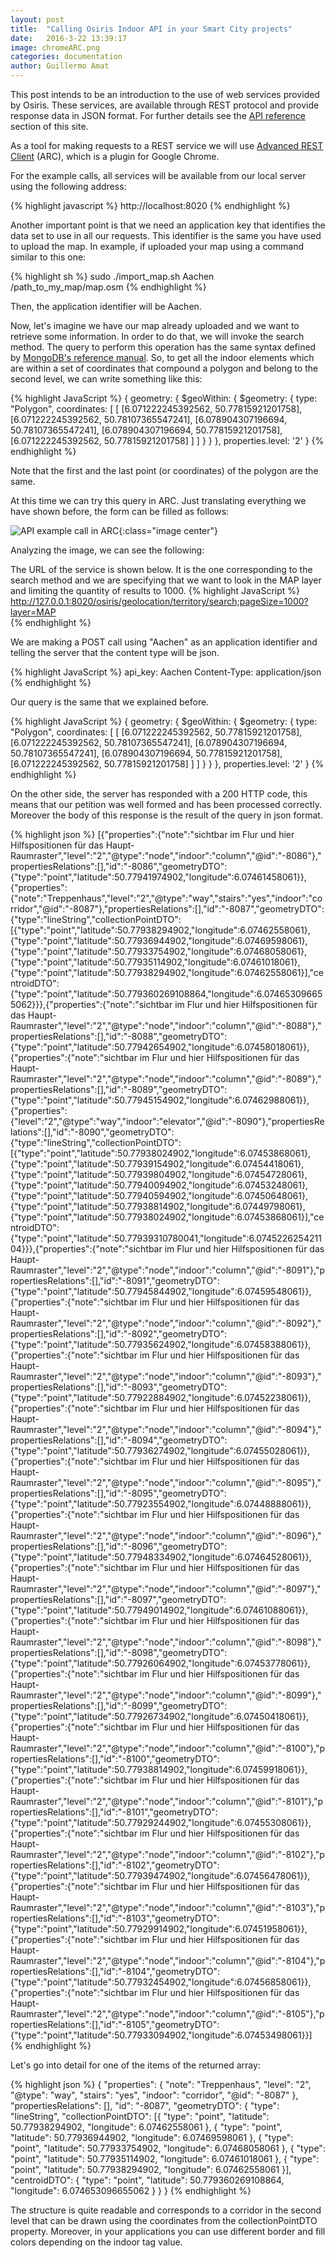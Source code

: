 ```yaml
---
layout: post
title:  "Calling Osiris Indoor API in your Smart City projects"
date:   2016-3-22 13:39:17
image: chromeARC.png
categories: documentation
author: Guillermo Amat
---
```

This post intends to be an introduction to the use of web services provided by Osiris. These services, are available through REST protocol and provide response data in JSON format. For further details see the [API reference][api-docs] section of this site.

As a tool for making requests to a REST service we will use [Advanced REST Client][arc-plugin] (ARC), which is a plugin for Google Chrome.

For the example calls, all services will be available from our local server using the following address:

{% highlight javascript %}
http://localhost:8020
{% endhighlight %}


Another important point is that  we need an application key that identifies the data set to use in all our requests. This identifier is the same you have used to upload the map. In example, if uploaded your map using a command similar to this one:

{% highlight sh %}
sudo ./import_map.sh Aachen /path_to_my_map/map.osm
{% endhighlight %}

Then, the application identifier will be Aachen.

Now, let's imagine we have our map already uploaded and we want to retrieve some information. In order to do that, we will invoke the search method. The query to perform this operation has the same syntax defined by [MongoDB's reference manual][mongo-reference]. So, to get all the indoor elements which are within a set of coordinates that compound  a polygon and belong to the second level, we can write something like this:

{% highlight JavaScript %}
{
    geometry: {
        $geoWithin: {
            $geometry: {
                type: "Polygon",
                coordinates: [
                    [
                        [6.071222245392562, 50.77815921201758],
                        [6.071222245392562, 50.78107365547241],
                        [6.078904307196694, 50.78107365547241],
                        [6.078904307196694, 50.77815921201758],
                        [6.071222245392562, 50.77815921201758]
                    ]
                ]
            }
        }
    },
    properties.level: '2'
}
{% endhighlight %}

Note that the first and the last point (or coordinates) of the polygon are the same.

At this time we can try this query in ARC. Just translating everything we have shown before, the form can be filled as follows:


![API example call in ARC](/images/api-example1.png "Calling the search method in ARC"){:class="image center"}


Analyzing the image, we can see the following:

The URL of the service is shown below. It is the one corresponding to the search method and we are specifying that we want to look in the MAP layer and limiting the quantity of results to 1000. 
{% highlight JavaScript %}  
http://127.0.0.1:8020/osiris/geolocation/territory/search;pageSize=1000?layer=MAP  
{% endhighlight %}

We are making a POST call using "Aachen" as an application identifier and telling the server that the content type will be json.

{% highlight JavaScript %}
api_key: Aachen
Content-Type: application/json
{% endhighlight %}

Our query is the same that we explained before. 

{% highlight JavaScript %}
{
    geometry: {
        $geoWithin: {
            $geometry: {
                type: "Polygon",
                coordinates: [
                    [
                        [6.071222245392562, 50.77815921201758],
                        [6.071222245392562, 50.78107365547241],
                        [6.078904307196694, 50.78107365547241],
                        [6.078904307196694, 50.77815921201758],
                        [6.071222245392562, 50.77815921201758]
                    ]
                ]
            }
        }
    },
    properties.level: '2'
}
{% endhighlight %}

On the other side, the server has responded with a 200 HTTP code, this means that our petition was well formed and has been processed correctly. Moreover the body of this response is the result of the query in json format.

{% highlight json %}
[{"properties":{"note":"sichtbar im Flur und hier Hilfspositionen für das Haupt-Raumraster","level":"2","@type":"node","indoor":"column","@id":"-8086"},"propertiesRelations":[],"id":"-8086","geometryDTO":{"type":"point","latitude":50.77941974902,"longitude":6.07461458061}},{"properties":{"note":"Treppenhaus","level":"2","@type":"way","stairs":"yes","indoor":"corridor","@id":"-8087"},"propertiesRelations":[],"id":"-8087","geometryDTO":{"type":"lineString","collectionPointDTO":[{"type":"point","latitude":50.77938294902,"longitude":6.07462558061},{"type":"point","latitude":50.77936944902,"longitude":6.07469598061},{"type":"point","latitude":50.77933754902,"longitude":6.07468058061},{"type":"point","latitude":50.77935114902,"longitude":6.07461018061},{"type":"point","latitude":50.77938294902,"longitude":6.07462558061}],"centroidDTO":{"type":"point","latitude":50.779360269108864,"longitude":6.074653096655062}}},{"properties":{"note":"sichtbar im Flur und hier Hilfspositionen für das Haupt-Raumraster","level":"2","@type":"node","indoor":"column","@id":"-8088"},"propertiesRelations":[],"id":"-8088","geometryDTO":{"type":"point","latitude":50.77942654902,"longitude":6.07458018061}},{"properties":{"note":"sichtbar im Flur und hier Hilfspositionen für das Haupt-Raumraster","level":"2","@type":"node","indoor":"column","@id":"-8089"},"propertiesRelations":[],"id":"-8089","geometryDTO":{"type":"point","latitude":50.77945154902,"longitude":6.07462988061}},{"properties":{"level":"2","@type":"way","indoor":"elevator","@id":"-8090"},"propertiesRelations":[],"id":"-8090","geometryDTO":{"type":"lineString","collectionPointDTO":[{"type":"point","latitude":50.77938024902,"longitude":6.07453868061},{"type":"point","latitude":50.77939154902,"longitude":6.07454418061},{"type":"point","latitude":50.77939804902,"longitude":6.07454728061},{"type":"point","latitude":50.77940094902,"longitude":6.07453248061},{"type":"point","latitude":50.77940594902,"longitude":6.07450648061},{"type":"point","latitude":50.77938814902,"longitude":6.07449798061},{"type":"point","latitude":50.77938024902,"longitude":6.07453868061}],"centroidDTO":{"type":"point","latitude":50.77939310780041,"longitude":6.074522625421104}}},{"properties":{"note":"sichtbar im Flur und hier Hilfspositionen für das Haupt-Raumraster","level":"2","@type":"node","indoor":"column","@id":"-8091"},"propertiesRelations":[],"id":"-8091","geometryDTO":{"type":"point","latitude":50.77945844902,"longitude":6.07459548061}},{"properties":{"note":"sichtbar im Flur und hier Hilfspositionen für das Haupt-Raumraster","level":"2","@type":"node","indoor":"column","@id":"-8092"},"propertiesRelations":[],"id":"-8092","geometryDTO":{"type":"point","latitude":50.77935624902,"longitude":6.07458388061}},{"properties":{"note":"sichtbar im Flur und hier Hilfspositionen für das Haupt-Raumraster","level":"2","@type":"node","indoor":"column","@id":"-8093"},"propertiesRelations":[],"id":"-8093","geometryDTO":{"type":"point","latitude":50.77922884902,"longitude":6.07452238061}},{"properties":{"note":"sichtbar im Flur und hier Hilfspositionen für das Haupt-Raumraster","level":"2","@type":"node","indoor":"column","@id":"-8094"},"propertiesRelations":[],"id":"-8094","geometryDTO":{"type":"point","latitude":50.77936274902,"longitude":6.07455028061}},{"properties":{"note":"sichtbar im Flur und hier Hilfspositionen für das Haupt-Raumraster","level":"2","@type":"node","indoor":"column","@id":"-8095"},"propertiesRelations":[],"id":"-8095","geometryDTO":{"type":"point","latitude":50.77923554902,"longitude":6.07448888061}},{"properties":{"note":"sichtbar im Flur und hier Hilfspositionen für das Haupt-Raumraster","level":"2","@type":"node","indoor":"column","@id":"-8096"},"propertiesRelations":[],"id":"-8096","geometryDTO":{"type":"point","latitude":50.77948334902,"longitude":6.07464528061}},{"properties":{"note":"sichtbar im Flur und hier Hilfspositionen für das Haupt-Raumraster","level":"2","@type":"node","indoor":"column","@id":"-8097"},"propertiesRelations":[],"id":"-8097","geometryDTO":{"type":"point","latitude":50.77949014902,"longitude":6.07461088061}},{"properties":{"note":"sichtbar im Flur und hier Hilfspositionen für das Haupt-Raumraster","level":"2","@type":"node","indoor":"column","@id":"-8098"},"propertiesRelations":[],"id":"-8098","geometryDTO":{"type":"point","latitude":50.77926064902,"longitude":6.07453778061}},{"properties":{"note":"sichtbar im Flur und hier Hilfspositionen für das Haupt-Raumraster","level":"2","@type":"node","indoor":"column","@id":"-8099"},"propertiesRelations":[],"id":"-8099","geometryDTO":{"type":"point","latitude":50.77926734902,"longitude":6.07450418061}},{"properties":{"note":"sichtbar im Flur und hier Hilfspositionen für das Haupt-Raumraster","level":"2","@type":"node","indoor":"column","@id":"-8100"},"propertiesRelations":[],"id":"-8100","geometryDTO":{"type":"point","latitude":50.77938814902,"longitude":6.07459918061}},{"properties":{"note":"sichtbar im Flur und hier Hilfspositionen für das Haupt-Raumraster","level":"2","@type":"node","indoor":"column","@id":"-8101"},"propertiesRelations":[],"id":"-8101","geometryDTO":{"type":"point","latitude":50.77929244902,"longitude":6.07455308061}},{"properties":{"note":"sichtbar im Flur und hier Hilfspositionen für das Haupt-Raumraster","level":"2","@type":"node","indoor":"column","@id":"-8102"},"propertiesRelations":[],"id":"-8102","geometryDTO":{"type":"point","latitude":50.77939474902,"longitude":6.07456478061}},{"properties":{"note":"sichtbar im Flur und hier Hilfspositionen für das Haupt-Raumraster","level":"2","@type":"node","indoor":"column","@id":"-8103"},"propertiesRelations":[],"id":"-8103","geometryDTO":{"type":"point","latitude":50.77929914902,"longitude":6.07451958061}},{"properties":{"note":"sichtbar im Flur und hier Hilfspositionen für das Haupt-Raumraster","level":"2","@type":"node","indoor":"column","@id":"-8104"},"propertiesRelations":[],"id":"-8104","geometryDTO":{"type":"point","latitude":50.77932454902,"longitude":6.07456858061}},{"properties":{"note":"sichtbar im Flur und hier Hilfspositionen für das Haupt-Raumraster","level":"2","@type":"node","indoor":"column","@id":"-8105"},"propertiesRelations":[],"id":"-8105","geometryDTO":{"type":"point","latitude":50.77933094902,"longitude":6.07453498061}}]
{% endhighlight %}

Let's go into detail for one of the items of the returned array:

{% highlight json %}
{
	"properties": {
		"note": "Treppenhaus",
		"level": "2",
		"@type": "way",
		"stairs": "yes",
		"indoor": "corridor",
		"@id": "-8087"
	},
	"propertiesRelations": [],
	"id": "-8087",
	"geometryDTO": {
		"type": "lineString",
		"collectionPointDTO": [{
			"type": "point",
			"latitude": 50.77938294902,
			"longitude": 6.07462558061
		}, {
			"type": "point",
			"latitude": 50.77936944902,
			"longitude": 6.07469598061
		}, {
			"type": "point",
			"latitude": 50.77933754902,
			"longitude": 6.07468058061
		}, {
			"type": "point",
			"latitude": 50.77935114902,
			"longitude": 6.07461018061
		}, {
			"type": "point",
			"latitude": 50.77938294902,
			"longitude": 6.07462558061
		}],
		"centroidDTO": {
			"type": "point",
			"latitude": 50.779360269108864,
			"longitude": 6.074653096655062
		}
	}
}
{% endhighlight %}

The structure is quite readable and corresponds to a corridor in the second level that can be drawn using the coordinates from the collectionPointDTO property. Moreover, in your applications you can use different border and fill colors depending on the indoor tag value.

[api-docs]:   /api.html
[mongo-reference]: https://docs.mongodb.org/manual/tutorial/query-documents/
[arc-plugin]: https://chrome.google.com/webstore/detail/advanced-rest-client/hgmloofddffdnphfgcellkdfbfbjeloo

